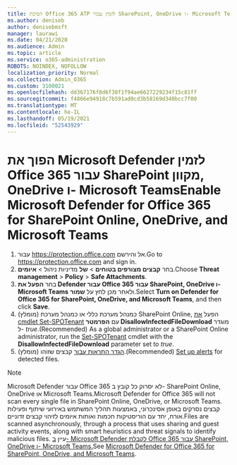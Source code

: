 ```yaml
---
title: הפיכת Office 365 ATP לזמין עבור SharePoint, OneDrive ו- Microsoft Teams
ms.author: deniseb
author: denisebmsft
manager: laurawi
ms.date: 04/21/2020
ms.audience: Admin
ms.topic: article
ms.service: o365-administration
ROBOTS: NOINDEX, NOFOLLOW
localization_priority: Normal
ms.collection: Admin_O365
ms.custom: 3100021
ms.openlocfilehash: dd367176f8d6f38f1f94ae6627229234f15c81ff
ms.sourcegitcommit: f4866e94918c7b591ad0cd3b58169d340bcc7f00
ms.translationtype: MT
ms.contentlocale: he-IL
ms.lasthandoff: 05/19/2021
ms.locfileid: "52543929"
---
```

# <a name="enable-microsoft-defender-for-office-365-for-sharepoint-online-onedrive-and-microsoft-teams"></a><span data-ttu-id="67e0b-102">הפוך את Microsoft Defender לזמין Office 365 עבור SharePoint מקוון, OneDrive ו- Microsoft Teams</span><span class="sxs-lookup"><span data-stu-id="67e0b-102">Enable Microsoft Defender for Office 365 for SharePoint Online, OneDrive, and Microsoft Teams</span></span>

1. <span data-ttu-id="67e0b-103">עבור https://protection.office.com אל והירשם.</span><span class="sxs-lookup"><span data-stu-id="67e0b-103">Go to https://protection.office.com and sign in.</span></span>
2. <span data-ttu-id="67e0b-104">בחר **קבצים מצורפים בטוחים**  >  **של** מדיניות ניהול  >  **איומים**.</span><span class="sxs-lookup"><span data-stu-id="67e0b-104">Choose **Threat management** > **Policy** > **Safe Attachments**.</span></span>
3. <span data-ttu-id="67e0b-105">בחר **הפעל את Defender עבור Office 365 עבור SharePoint, OneDrive ו- Microsoft Teams** ולאחר מכן לחץ על **שמור**.</span><span class="sxs-lookup"><span data-stu-id="67e0b-105">Select **Turn on Defender for Office 365 for SharePoint, OneDrive, and Microsoft Teams**, and then click **Save**.</span></span>
4. <span data-ttu-id="67e0b-106">(מומלץ) כמנהל מערכת כללי או כמנהל מערכת SharePoint Online, הפעל [את cmdlet Set-SPOTenant](/powershell/module/sharepoint-online/Set-SPOTenant?view=sharepoint-ps) עם **הפרמטר DisallowInfectedFileDownload** מוגדר ל- *true*.</span><span class="sxs-lookup"><span data-stu-id="67e0b-106">(Recommended) As a global administrator or a SharePoint Online administrator, run the [Set-SPOTenant](/powershell/module/sharepoint-online/Set-SPOTenant?view=sharepoint-ps) cmdlet with the **DisallowInfectedFileDownload** parameter set to *true*.</span></span>
5. <span data-ttu-id="67e0b-107">(מומלץ) [הגדר התראות עבור](/microsoft-365/security/office-365-security/turn-on-atp-for-spo-odb-and-teams#set-up-alerts-for-detected-files) קבצים שזוהו.</span><span class="sxs-lookup"><span data-stu-id="67e0b-107">(Recommended) [Set up alerts](/microsoft-365/security/office-365-security/turn-on-atp-for-spo-odb-and-teams#set-up-alerts-for-detected-files) for detected files.</span></span>

> [!NOTE]
> <span data-ttu-id="67e0b-108">Microsoft Defender עבור Office 365 לא יסרוק כל קובץ ב- SharePoint Online, OneDrive או Microsoft Teams.</span><span class="sxs-lookup"><span data-stu-id="67e0b-108">Microsoft Defender for Office 365 will not scan every single file in SharePoint Online, OneDrive, or Microsoft Teams.</span></span> <span data-ttu-id="67e0b-109">קבצים נסרקים באופן אסינכרוני, באמצעות תהליך המשתמש באירועי שיתוף ופעילות אורח, יחד עם הוריסטיקות חכמות ואותות איומים לזיהוי קבצים זדוניים.</span><span class="sxs-lookup"><span data-stu-id="67e0b-109">Files are scanned asynchronously, through a process that uses sharing and guest activity events, along with smart heuristics and threat signals to identify malicious files.</span></span> <span data-ttu-id="67e0b-110">עיין [ב- Microsoft Defender לקבלת Office 365 עבור SharePoint, OneDrive ו- Microsoft Teams.](/microsoft-365/security/office-365-security/atp-for-spo-odb-and-teams)</span><span class="sxs-lookup"><span data-stu-id="67e0b-110">See [Microsoft Defender for Office 365 for SharePoint, OneDrive, and Microsoft Teams](/microsoft-365/security/office-365-security/atp-for-spo-odb-and-teams).</span></span>